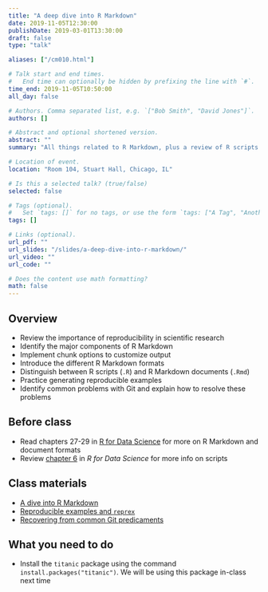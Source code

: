 ```yaml
---
title: "A deep dive into R Markdown"
date: 2019-11-05T12:30:00
publishDate: 2019-03-01T13:30:00
draft: false
type: "talk"

aliases: ["/cm010.html"]

# Talk start and end times.
#   End time can optionally be hidden by prefixing the line with `#`.
time_end: 2019-11-05T10:50:00
all_day: false

# Authors. Comma separated list, e.g. `["Bob Smith", "David Jones"]`.
authors: []

# Abstract and optional shortened version.
abstract: ""
summary: "All things related to R Markdown, plus a review of R scripts and Git troubleshooting."

# Location of event.
location: "Room 104, Stuart Hall, Chicago, IL"

# Is this a selected talk? (true/false)
selected: false

# Tags (optional).
#   Set `tags: []` for no tags, or use the form `tags: ["A Tag", "Another Tag"]` for one or more tags.
tags: []

# Links (optional).
url_pdf: ""
url_slides: "/slides/a-deep-dive-into-r-markdown/"
url_video: ""
url_code: ""

# Does the content use math formatting?
math: false
---
```




## Overview

* Review the importance of reproducibility in scientific research
* Identify the major components of R Markdown
* Implement chunk options to customize output
* Introduce the different R Markdown formats
* Distinguish between R scripts (`.R`) and R Markdown documents (`.Rmd`)
* Practice generating reproducible examples
* Identify common problems with Git and explain how to resolve these problems

## Before class

* Read chapters 27-29 in [R for Data Science](http://r4ds.had.co.nz) for more on R Markdown and document formats
* Review [chapter 6](http://r4ds.had.co.nz/workflow-scripts.html) in *R for Data Science* for more info on scripts

## Class materials

* [A dive into R Markdown](/notes/r-markdown/)
* [Reproducible examples and `reprex`](/faq/asking-questions/#include-a-reproducible-example)
* [Recovering from common Git predicaments](/notes/common-git-problems/)

## What you need to do

* Install the `titanic` package using the command `install.packages("titanic")`. We will be using this package in-class next time
